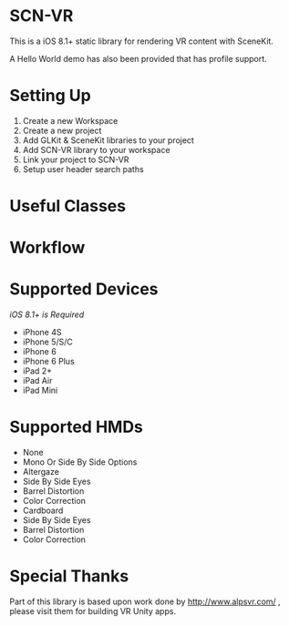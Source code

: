 SCN-VR
======

This is a iOS 8.1+ static library for rendering VR content with SceneKit.

A Hello World demo has also been provided that has profile support.

Setting Up
======

1. Create a new Workspace
2. Create a new project
3. Add GLKit & SceneKit libraries to your project
4. Add SCN-VR library to your workspace
5. Link your project to SCN-VR
6. Setup user header search paths

Useful Classes
======

Workflow
======

Supported Devices
======

*iOS 8.1+ is Required*

- iPhone 4S
- iPhone 5/S/C
- iPhone 6
- iPhone 6 Plus
- iPad 2+
- iPad Air
- iPad Mini

Supported HMDs
======

- None
 - Mono Or Side By Side Options
- Altergaze
 - Side By Side Eyes
 - Barrel Distortion
 - Color Correction
- Cardboard
 - Side By Side Eyes
 - Barrel Distortion
 - Color Correction

Special Thanks
======

Part of this library is based upon work done by http://www.alpsvr.com/ , please visit them for building VR Unity apps.
